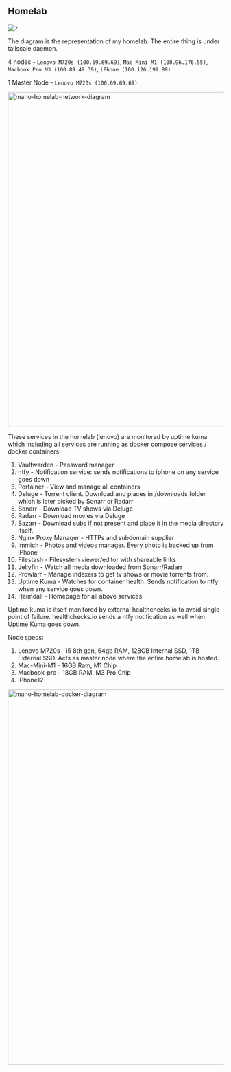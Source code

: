 ## Homelab

![z](https://healthchecks.io/badge/a5ca2ccd-e4a3-40ed-bc4f-a9f1a4/XdRPXEIf-2.svg)

The diagram is the representation of my homelab.
The entire thing is under tailscale daemon.

4 nodes - `Lenovo M720s (100.69.69.69)`, `Mac Mini M1 (100.96.176.55)`, `Macbook Pro M3 (100.89.49.39)`, `iPhone (100.126.199.89)`

1 Master Node - `Lenovo M720s (100.69.69.69)`

<img width="1454" height="780" alt="mano-homelab-network-diagram" src="https://github.com/user-attachments/assets/d21d1006-0273-4ed7-b2e0-a963f0118f3b" />

These services in the homelab (lenovo) are monitored by uptime kuma which including all services are running as docker compose services / docker containers:

1. Vaultwarden - Password manager
2. ntfy - Notification service: sends notifications to iphone on any service goes down
3. Portainer - View and manage all containers
4. Deluge - Torrent client. Download and places in /downloads folder which is later picked by Sonarr or Radarr
5. Sonarr - Download TV shows via Deluge
6. Radarr - Download movies via Deluge
7. Bazarr - Download subs if not present and place it in the media directory itself.
8. Nginx Proxy Manager - HTTPs and subdomain supplier
9. Immich - Photos and videos manager. Every photo is backed up from iPhone
10. Filestash - Filesystem viewer/editor with shareable links
11. Jellyfin - Watch all media downloaded from Sonarr/Radarr
12. Prowlarr - Manage indexers to get tv shows or movie torrents from.
13. Uptime Kuma - Watches for container health. Sends notification to ntfy when any service goes down.
14. Heimdall - Homepage for all above services

Uptime kuma is itself monitored by external healthchecks.io to avoid single point of failure. healthchecks.io sends a ntfy notification as well when Uptime Kuma goes down.

Node specs:
1. Lenovo M720s - i5 8th gen, 64gb RAM, 128GB Internal SSD, 1TB External SSD. Acts as master node where the entire homelab is hosted.
2. Mac-Mini-M1 - 16GB Ram, M1 Chip
3. Macbook-pro - 18GB RAM, M3 Pro Chip
4. iPhone12


<img width="1287" height="874" alt="mano-homelab-docker-diagram" src="https://github.com/user-attachments/assets/04452dfc-3ad4-476c-8c4d-fb8ac8dc586d" />
